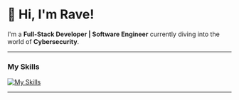 # 👋 Hi, I'm Rave!

I'm a **Full-Stack Developer | Software Engineer** currently diving into the world of **Cybersecurity**.  

---

### My Skills

[![My Skills](https://skillicons.dev/icons?i=laravel,php,js,flutter,dart,figma,git,bash,cpp,kali)](https://skillicons.dev)

---
